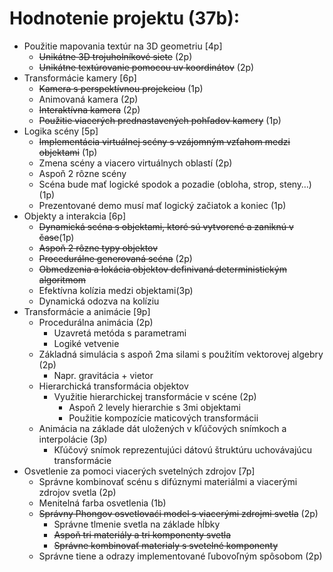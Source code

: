 # Hodnotenie projektu (37b):
- Použitie mapovania textúr na 3D geometriu [4p]
   - ~~Unikátne 3D trojuholníkové siete~~ (2p)
   - ~~Unikátne textúrovanie pomocou uv koordinátov~~ (2p)
- Transformácie kamery [6p]
    - ~~Kamera s perspektívnou projekciou~~ (1p)
    - Animovaná kamera (2p)
    - ~~Interaktívna kamera~~ (2p)
    - ~~Použitie viacerých prednastavených pohľadov kamery~~ (1p)
- Logika scény [5p]
    - ~~Implementácia virtuálnej scény s vzájomným vzťahom medzi objektami~~ (1p)
    - Zmena scény a viacero virtuálnych oblastí (2p)
    - Aspoň 2 rôzne scény
    - Scéna bude mať logické spodok a pozadie (obloha, strop, steny…) (1p)
    - Prezentované demo musí mať logický začiatok a koniec (1p)
- Objekty a interakcia [6p]
    - ~~Dynamická scéna s objektami, ktoré sú vytvorené a zaniknú v čase~~(1p)
    - ~~Aspoň 2 rôzne typy objektov~~
    - ~~Procedurálne generovaná scéna~~ (2p)
    - ~~Obmedzenia a lokácia objektov definivaná deterministickým algoritmom~~
    - Efektívna kolízia medzi objektami(3p)
    - Dynamická odozva na kolíziu
- Transformácie a animácie [9p]
    - Procedurálna animácia (2p)
        - Uzavretá metóda s parametrami
        - Logiké vetvenie
    - Základná simulácia s aspoň 2ma silami s použitím vektorovej algebry (2p)
        -  Napr. gravitácia + vietor
    - Hierarchická transformácia objektov
        - Využitie hierarchickej transformácie v scéne (2p)
            - Aspoň 2 levely hierarchie s 3mi objektami
            - Použitie kompozície maticových transformácii
    - Animácia na základe dát uložených v kľúčových snímkoch a interpolácie (3p)
        - Kľúčový snímok reprezentujúci dátovú štruktúru uchovávajúcu transformácie
- Osvetlenie za pomoci viacerých svetelných zdrojov [7p]
    - Správne kombinovať scénu s difúznymi materiálmi a viacerými zdrojov svetla (2p)
    - Menitelná farba osvetlenia (1b)
    - ~~Správny Phongov osvetlovaći model s viacerými zdrojmi svetla~~ (2p)
        - Správne tlmenie svetla na základe hĺbky
        - ~~Aspoň tri materiály a tri komponenty svetla~~
        - ~~Správne kombinovať materialy s svetelné komponenty~~
    - Správne tiene a odrazy implementované ľubovoľným spôsobom (2p)
